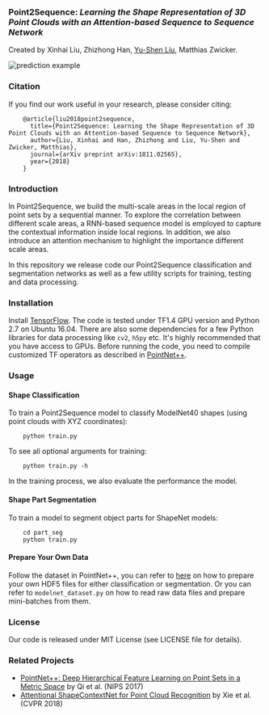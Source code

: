 ### Point2Sequence: *Learning the Shape Representation of 3D Point Clouds with an Attention-based Sequence to Sequence Network*
Created by Xinhai Liu, Zhizhong Han, <a href="http://cgcad.thss.tsinghua.edu.cn/liuyushen/" target="_blank">Yu-Shen Liu</a>, Matthias Zwicker.

![prediction example](https://github.com/liuxinhai/Point2Sequence/blob/master/doc/architecture.jpg)

### Citation
If you find our work useful in your research, please consider citing:

        @article{liu2018point2sequence,
          title={Point2Sequence: Learning the Shape Representation of 3D Point Clouds with an Attention-based Sequence to Sequence Network},
          author={Liu, Xinhai and Han, Zhizhong and Liu, Yu-Shen and Zwicker, Matthias},
          journal={arXiv preprint arXiv:1811.02565},
          year={2018}
        }

### Introduction
In Point2Sequence, we build the multi-scale areas in the local region of point sets by a sequential manner.
To explore the correlation between different scale areas, a RNN-based sequence model is employed to capture the contextual information inside local regions.
In addition, we also introduce an attention mechanism to highlight the importance different scale areas. 

In this repository we release code our Point2Sequence classification and segmentation networks as well as a few utility scripts for training, testing and data processing.

### Installation

Install <a href="https://www.tensorflow.org/install/">TensorFlow</a>. The code is tested under TF1.4 GPU version and Python 2.7 on Ubuntu 16.04. There are also some dependencies for a few Python libraries for data processing like `cv2`, `h5py` etc. It's highly recommended that you have access to GPUs.
Before running the code, you need to compile customized TF operators as described in <a href="https://github.com/charlesq34/pointnet2/">PointNet++</a>.
### Usage

#### Shape Classification

To train a Point2Sequence model to classify ModelNet40 shapes (using point clouds with XYZ coordinates):

        python train.py

To see all optional arguments for training:

        python train.py -h

In the training process, we also evaluate the performance the model.

#### Shape Part Segmentation

To train a model to segment object parts for ShapeNet models:

        cd part_seg
        python train.py
#### Prepare Your Own Data
Follow the dataset in PointNet++, you can refer to <a href="https://github.com/charlesq34/3dmodel_feature/blob/master/io/write_hdf5.py">here</a> on how to prepare your own HDF5 files for either classification or segmentation. Or you can refer to `modelnet_dataset.py` on how to read raw data files and prepare mini-batches from them.
### License
Our code is released under MIT License (see LICENSE file for details).

### Related Projects

* <a href="https://arxiv.org/abs/1706.02413" target="_blank">PointNet++: Deep Hierarchical Feature Learning on Point Sets in a Metric Space</a> by Qi et al. (NIPS 2017)
* <a href="http://openaccess.thecvf.com/content_cvpr_2018/html/Xie_Attentional_ShapeContextNet_for_CVPR_2018_paper.html" target="_blank">Attentional ShapeContextNet for Point Cloud Recognition</a> by Xie et al. (CVPR 2018)
